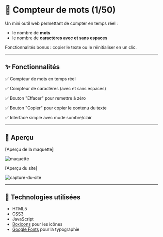 # 📝 Compteur de mots (1/50)

Un mini outil web permettant de compter en temps réel :

- le nombre de **mots**
- le nombre de **caractères avec et sans espaces**

Fonctionnalités bonus : copier le texte ou le réinitialiser en un clic.

---

## ✨ Fonctionnalités

✅ Compteur de mots en temps réel

✅ Compteur de caractères (avec et sans espaces)

✅ Bouton "Effacer" pour remettre à zéro

✅ Bouton "Copier" pour copier le contenu du texte

✅ Interface simple avec mode sombre/clair

---

## 📸 Aperçu
[Aperçu de la maquette]

![maquette](https://github.com/user-attachments/assets/f0946e83-f639-44ab-9b39-2574d4628b7d)

[Aperçu du site]

![capture-du-site](https://github.com/user-attachments/assets/9325bf5c-2afd-4e85-8b25-3deab2ab0147)

---

## 🚀 Technologies utilisées

- HTML5
- CSS3
- JavaScript
- [Boxicons](https://boxicons.com/) pour les icônes
- [Google Fonts](https://fonts.google.com/) pour la typographie
